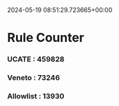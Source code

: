 2024-05-19 08:51:29.723665+00:00
# Rule Counter 
 ### UCATE : 459828

 ### Veneto : 73246

 ### Allowlist : 13930